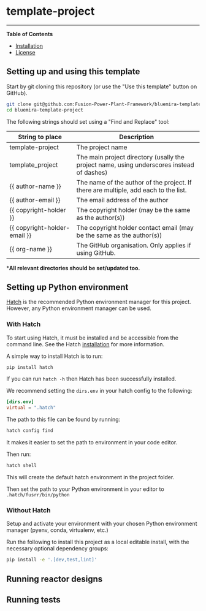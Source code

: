 # template-project

---

**Table of Contents**

- [Installation](#installation)
- [License](#license)

## Setting up and using this template

Start by git cloning this repository (or use the "Use this template" button on GitHub).

```bash
git clone git@github.com:Fusion-Power-Plant-Framework/bluemira-template-project.git
cd bluemira-template-project
```

The following strings should set using a "Find and Replace" tool:

| String to place              | Description                                                                               |
|------------------------------|-------------------------------------------------------------------------------------------|
| template-project             | The project name                                                                          |
| template_project             | The main project directory (usally the project name, using underscores instead of dashes) |
| {{ author-name }}            | The name of the author of the project. If there are multiple, add each to the list.       |
| {{ author-email }}           | The email address of the author                                                           |
| {{ copyright-holder }}       | The copyright holder (may be the same as the author(s))                                   |
| {{ copyright-holder-email }} | The copyright holder contact email (may be the same as the author(s))                     |
| {{ org-name }}               | The GitHub organisation. Only applies if using GitHub.                                    |

***All relevant directories should be set/updated too.**

## Setting up Python environment

[Hatch](https://hatch.pypa.io/latest/) is the recommended Python environment manager for this project. However, any Python environment manager can be used.

### With Hatch

To start using Hatch, it must be installed and be accessible from the command line.
See the Hatch [installation](https://hatch.pypa.io/latest/install/) for more information.

A simple way to install Hatch is to run:

```bash
pip install hatch
```

If you can run `hatch -h` then Hatch has been successfully installed.

We recommend setting the `dirs.env` in your hatch config to the following:

```toml
[dirs.env]
virtual = ".hatch"
```

The path to this file can be found by running:

```bash
hatch config find
```

It makes it easier to set the path to environment in your code editor.

Then run:

```bash
hatch shell
```

This will create the default hatch environment in the project folder.

Then set the path to your Python environment in your editor to `.hatch/fusrr/bin/python`

### Without Hatch

Setup and activate your environment with your chosen Python environment manager (pyenv, conda, virtualenv, etc.)

Run the following to install this project as a local editable install, with the necessary optional dependency groups:

```bash
pip install -e '.[dev,test,lint]'
```

## Running reactor designs

## Running tests
